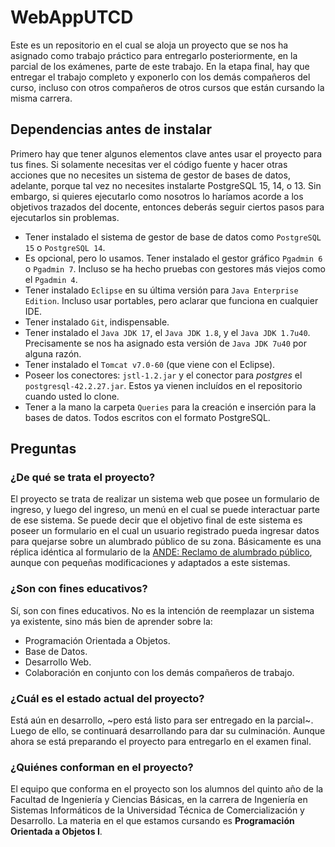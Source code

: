 # WebAppUTCD

Este es un repositorio en el cual se aloja un proyecto que se nos ha asignado como trabajo práctico para entregarlo posteriormente, en la parcial de los exámenes, parte de este trabajo. En la etapa final, hay que entregar el trabajo completo y exponerlo con los demás compañeros del curso, incluso con otros compañeros de otros cursos que están cursando la misma carrera.

## Dependencias antes de instalar

Primero hay que tener algunos elementos clave antes usar el proyecto para tus fines. Si solamente necesitas ver el código fuente y hacer otras acciones que no necesites un sistema de gestor de bases de datos, adelante, porque tal vez no necesites instalarte PostgreSQL 15, 14, o 13. Sin embargo, si quieres ejecutarlo como nosotros lo haríamos acorde a los objetivos trazados del docente, entonces deberás seguir ciertos pasos para ejecutarlos sin problemas.

- Tener instalado el sistema de gestor de base de datos como `PostgreSQL 15` o `PostgreSQL 14`.
- Es opcional, pero lo usamos. Tener instalado el gestor gráfico `Pgadmin 6` o `Pgadmin 7`. Incluso se ha hecho pruebas con gestores más viejos como el `Pgadmin 4`.
- Tener instalado `Eclipse` en su última versión para `Java Enterprise Edition`. Incluso usar portables, pero aclarar que funciona en cualquier IDE.
- Tener instalado `Git`, indispensable.
- Tener instalado el `Java JDK 17`, el `Java JDK 1.8`, y el `Java JDK 1.7u40`. Precisamente se nos ha asignado esta versión de `Java JDK 7u40` por alguna razón.
- Tener instalado el `Tomcat v7.0-60` (que viene con el Eclipse).
- Poseer los conectores: `jstl-1.2.jar` y el conector para *postgres* el `postgresql-42.2.27.jar`. Estos ya vienen incluídos en el repositorio cuando usted lo clone.
- Tener a la mano la carpeta `Queries` para la creación e inserción para la bases de datos. Todos escritos con el formato PostgreSQL.

## Preguntas

### ¿De qué se trata el proyecto?

El proyecto se trata de realizar un sistema web que posee un formulario de ingreso, y luego del ingreso, un menú en el cual se puede interactuar parte de ese sistema. Se puede decir que el objetivo final de este sistema es poseer un formulario en el cual un usuario registrado pueda ingresar datos para quejarse sobre un alumbrado público de su zona. Básicamente es una réplica idéntica al formulario de la [ANDE: Reclamo de alumbrado público](https://www.ande.gov.py/servicios/), aunque con pequeñas modificaciones y adaptados a este sistemas.

### ¿Son con fines educativos?

Sí, son con fines educativos. No es la intención de reemplazar un sistema ya existente, sino más bien de aprender sobre la:
- Programación Orientada a Objetos.
- Base de Datos.
- Desarrollo Web.
- Colaboración en conjunto con los demás compañeros de trabajo.

### ¿Cuál es el estado actual del proyecto?

Está aún en desarrollo, ~pero está listo para ser entregado en la parcial~. Luego de ello, se continuará desarrollando para dar su culminación. Aunque ahora se está preparando el proyecto para entregarlo en el examen final.

### ¿Quiénes conforman en el proyecto?

El equipo que conforma en el proyecto son los alumnos del quinto año de la Facultad de Ingeniería y Ciencias Básicas, en la carrera de Ingeniería en Sistemas Informáticos de la Universidad Técnica de Comercialización y Desarrollo. La materia en el que estamos cursando es **Programación Orientada a Objetos I**.